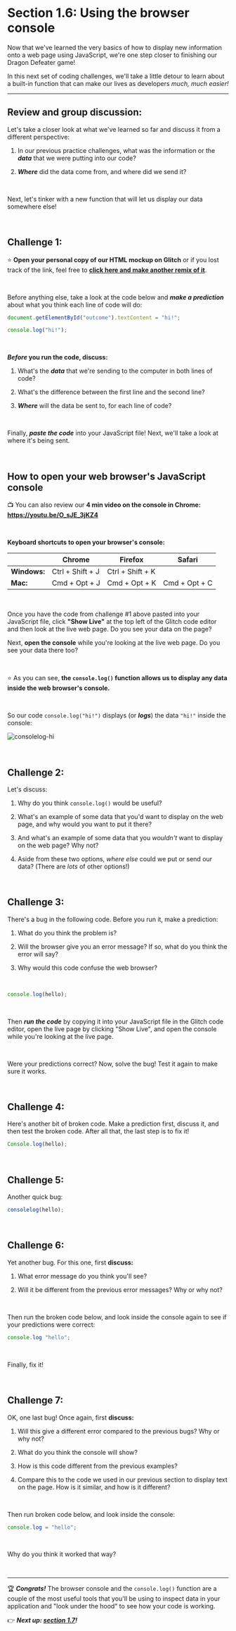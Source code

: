 # Section 1.6: Using the browser console

Now that we've learned the very basics of how to display new information onto a web page using JavaScript, we're one step closer to finishing our Dragon Defeater game!

In this next set of coding challenges, we'll take a little detour to learn about a built-in function that can make our lives as developers *much, much easier!*

<hr/>

## Review and group discussion:

Let's take a closer look at what we've learned so far and discuss it from a different perspective:

  1. In our previous practice challenges, what was the information or the ***data*** that we were putting into our code?
  
  2. ***Where*** did the data come from, and where did we send it?

<br/>

Next, let's tinker with a new function that will let us display our data somewhere else!

<br/>

## Challenge 1:

⭐️ **Open your personal copy of our HTML mockup on Glitch** or if you lost track of the link, feel free to [**click here and make another remix of it**](https://glitch.com/edit/#!/dragon-defeater-v0-starter).

<br/>

Before anything else, take a look at the code below and ***make a prediction*** about what you think each line of code will do:

```javascript
document.getElementById("outcome").textContent = "hi!";

console.log("hi!");
```

<br/>

***Before* you run the code, discuss:**

  1. What's the ***data*** that we're sending to the computer in both lines of code?
  
  2. What's the difference between the first line and the second line?
  
  3. ***Where*** will the data be sent to, for each line of code?

<br/>

Finally, ***paste the code*** into your JavaScript file! Next, we'll take a look at where it's being sent.

<br/>


## How to open your web browser's JavaScript console

:tv: You can also review our **4 min video on the console in Chrome: https://youtu.be/O_sJE_3jKZ4**

<br/>

**Keyboard shortcuts to open your browser's console:**

|  | Chrome | Firefox | Safari |
| --- | ---- | ---- | ---- |
| **Windows:** | Ctrl + Shift + J | Ctrl + Shift + K | |
| **Mac:** | Cmd + Opt + J | Cmd + Opt + K |  Cmd + Opt + C |

<br/>

Once you have the code from challenge #1 above pasted into your JavaScript file, click **"Show Live"** at the top left of the Glitch code editor and then look at the live web page. Do you see your data on the page?

Next, **open the console** while you're looking at the live web page. Do you see your data there too?

<br/>

:star: As you can see, **the `console.log()` function allows us to display any data inside the web browser's console.**

<br/>

So our code `console.log("hi!")` displays (or ***logs***) the data `"hi!"` inside the console:

![consolelog-hi](https://user-images.githubusercontent.com/1555022/41071035-d340ea9e-69aa-11e8-9585-a0477f15fa46.png)

<br/>

## Challenge 2:

Let's discuss:

  1. Why do you think `console.log()` would be useful?
  
  2. What's an example of some data that you'd want to display on the web page, and why would you want to put it there?
  
  3. And what's an example of some data that you *wouldn't* want to display on the web page? Why not?
  
  4. Aside from these two options, *where else* could we put or send our data? (There are *lots* of other options!)

<br/>

## Challenge 3:

There's a bug in the following code. Before you run it, make a prediction:

  1. What do you think the problem is?
  
  2. Will the browser give you an error message? If so, what do you think the error will say?
  
  3. Why would this code confuse the web browser?

<br/>

```javascript
console.log(hello);
```

<br/>

Then ***run the code*** by copying it into your JavaScript file in the Glitch code editor, open the live page by clicking "Show Live", and open the console while you're looking at the live page.

<br/>

Were your predictions correct? Now, solve the bug! Test it again to make sure it works.

<br/>

## Challenge 4:

Here's another bit of broken code. Make a prediction first, discuss it, and then test the broken code. After all that, the last step is to fix it!

```javascript
Console.log(hello);
```

<br/>

## Challenge 5:

Another quick bug:

```javascript
consolelog(hello);
```

<br/>

## Challenge 6:

Yet another bug. For this one, first **discuss:**

  1. What error message do you think you'll see?
  
  2. Will it be different from the previous error messages? Why or why not?

<br/>

Then run the broken code below, and look inside the console again to see if your predictions were correct:

```javascript
console.log "hello";
```

<br/>

Finally, fix it!

<br/>

## Challenge 7:

OK, one last bug! Once again, first **discuss:**
  
  1. Will this give a different error compared to the previous bugs? Why or why not?
  
  2. What do you think the console will show?
  
  3. How is this code different from the previous examples?
  
  4. Compare this to the code we used in our previous section to display text on the page. How is it similar, and how is it different?

<br/>

Then run broken code below, and look inside the console:

```javascript
console.log = "hello";
```

<br/>

Why do you think it worked that way?


<br/>
<hr/>

:trophy: ***Congrats!*** The browser console and the `console.log()` function are a couple of the most useful tools that you'll be using to inspect data in your application and "look under the hood" to see how your code is working.

:point_right: ***Next up: [section 1.7](https://github.com/LearnTeachCode/intro-javascript-class/blob/july-aug-2018/week-1/1-7-data-types.md)!***

